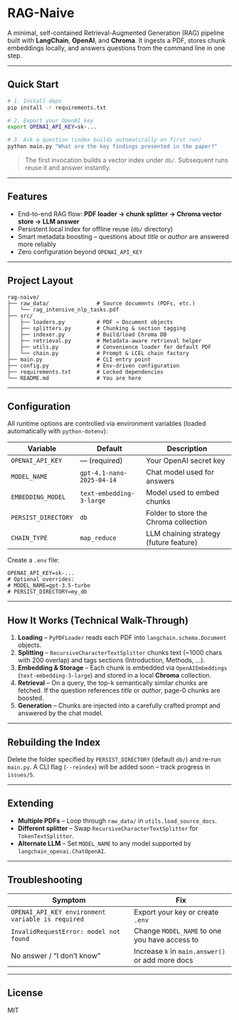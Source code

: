 # RAG-Naive

A minimal, self-contained Retrieval-Augmented Generation (RAG) pipeline built with **LangChain**, **OpenAI**, and **Chroma**.
It ingests a PDF, stores chunk embeddings locally, and answers questions from the command line in one step.

---

## Quick Start
```bash
# 1. Install deps
pip install -r requirements.txt

# 2. Export your OpenAI key
export OPENAI_API_KEY=sk-...

# 3. Ask a question (index builds automatically on first run)
python main.py "What are the key findings presented in the paper?"
```

> The first invocation builds a vector index under `db/`. Subsequent runs reuse it and answer instantly.

---

## Features
* End-to-end RAG flow: **PDF loader → chunk splitter → Chroma vector store → LLM answer**
* Persistent local index for offline reuse (`db/` directory)
* Smart metadata boosting – questions about *title* or *author* are answered more reliably
* Zero configuration beyond `OPENAI_API_KEY`

---

## Project Layout
```text
rag-naive/
├── raw_data/               # Source documents (PDFs, etc.)
│   └── rag_intensive_nlp_tasks.pdf
├── src/
│   ├── loaders.py          # PDF → Document objects
│   ├── splitters.py        # Chunking & section tagging
│   ├── indexer.py          # Build/load Chroma DB
│   ├── retrieval.py        # Metadata-aware retrieval helper
│   ├── utils.py            # Convenience loader for default PDF
│   └── chain.py            # Prompt & LCEL chain factory
├── main.py                 # CLI entry point
├── config.py               # Env-driven configuration
├── requirements.txt        # Locked dependencies
└── README.md               # You are here
```

---

## Configuration
All runtime options are controlled via environment variables (loaded automatically with `python-dotenv`):

| Variable            | Default                         | Description                              |
|---------------------|---------------------------------|------------------------------------------|
| `OPENAI_API_KEY`    | — (required)                    | Your OpenAI secret key                   |
| `MODEL_NAME`        | `gpt-4.1-nano-2025-04-14`       | Chat model used for answers              |
| `EMBEDDING_MODEL`   | `text-embedding-3-large`        | Model used to embed chunks               |
| `PERSIST_DIRECTORY` | `db`                            | Folder to store the Chroma collection    |
| `CHAIN_TYPE`        | `map_reduce`                    | LLM chaining strategy (future feature)   |

Create a `.env` file:
```env
OPENAI_API_KEY=sk-...
# Optional overrides:
# MODEL_NAME=gpt-3.5-turbo
# PERSIST_DIRECTORY=my_db
```

---

## How It Works (Technical Walk-Through)
1. **Loading** – `PyPDFLoader` reads each PDF into `langchain.schema.Document` objects.
2. **Splitting** – `RecursiveCharacterTextSplitter` chunks text (~1000 chars with 200 overlap) and tags sections (Introduction, Methods, …).
3. **Embedding & Storage** – Each chunk is embedded via `OpenAIEmbeddings` (`text-embedding-3-large`) and stored in a local **Chroma** collection.
4. **Retrieval** – On a query, the top-k semantically similar chunks are fetched.
   If the question references *title* or *author*, page-0 chunks are boosted.
5. **Generation** – Chunks are injected into a carefully crafted prompt and answered by the chat model.

---

## Rebuilding the Index
Delete the folder specified by `PERSIST_DIRECTORY` (default `db/`) and re-run `main.py`.
A CLI flag (`--reindex`) will be added soon – track progress in `issues/5`.

---

## Extending
* **Multiple PDFs** – Loop through `raw_data/` in `utils.load_source_docs`.
* **Different splitter** – Swap `RecursiveCharacterTextSplitter` for `TokenTextSplitter`.
* **Alternate LLM** – Set `MODEL_NAME` to any model supported by `langchain_openai.ChatOpenAI`.

---

## Troubleshooting
| Symptom                                         | Fix |
|-------------------------------------------------|-----|
| `OPENAI_API_KEY environment variable is required` | Export your key or create `.env` |
| `InvalidRequestError: model not found`          | Change `MODEL_NAME` to one you have access to |
| No answer / “I don’t know”                      | Increase `k` in `main.answer()` or add more docs |

---

## License
MIT
